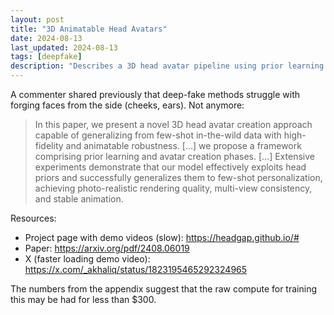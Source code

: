 ```yaml
---
layout: post
title: "3D Animatable Head Avatars"
date: 2024-08-13
last_updated: 2024-08-13
tags: [deepfake]
description: "Describes a 3D head avatar pipeline using prior learning and few-shot in-the-wild data for high-fidelity, multi-view consistent, animatable avatars, with <$300 compute."
---
```

A commenter shared previously that deep-fake methods struggle with forging faces from the side (cheeks, ears). Not anymore:
> In this paper, we present a novel 3D head avatar creation approach capable of generalizing from few-shot in-the-wild data with high-fidelity and animatable robustness. [...] we propose a framework comprising prior learning and avatar creation phases. [...] Extensive experiments demonstrate that our model effectively exploits head priors and successfully generalizes them to few-shot personalization, achieving photo-realistic rendering quality, multi-view consistency, and stable animation.

Resources:
* Project page with demo videos (slow): https://headgap.github.io/#
* Paper: https://arxiv.org/pdf/2408.06019
* X (faster loading demo video): https://x.com/_akhaliq/status/1823195465292324965

The numbers from the appendix suggest that the raw compute for training this may be had for less than $300.